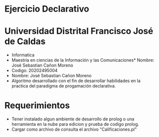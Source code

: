 # Ejercicio Declarativo

# Universidad Distrital Francisco José de Caldas
* Informatica
* Maestría en ciencias de la Información y las Comunicaciones* Nombre: José Sebastian Cañon Moreno
* Codigo: 20202495004
* Nombre: José Sebastian Cañon Moreno
* Algoritmo desarrollado con el fin de desarrollar habilidades en la practica del paradigma de progamación declarativa.
# Requerimientos

* Tener instalado algun ambiente de desarrollo de prolog o una herramienta en la nube para edicion y prueba de codigo prolog.
* Cargar como archivo de consulta el archivo "Calificaciones.pl"



